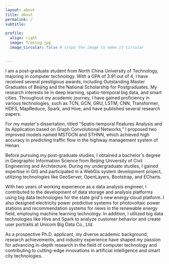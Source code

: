 ```yaml
---
layout: about
title: about
permalink: /
subtitle:

profile:
  align: right
  image: Treking.jpg
  image_circular: false # crops the image to make it circular


---
```


 <p align="left">
I am a post-graduate student from North China University of Technology, majoring in computer technology. With a GPA of 3.91 out of 4, I have received several prestigious awards, including Outstanding Master Graduates of Beijing and the National Scholarship for Postgraduates. My research interests lie in deep learning, spatio-temporal big data, and smart cities. Throughout my academic journey, I have gained proficiency in various technologies, such as TCN, GCN, GRU, LSTM, CNN, Transformer, HDFS, MapReduce, Spark, and Hive, and have published several research papers.
</p>

 <p align="left">
For my master's dissertation, titled "Spatio-temporal Features Analysis and its Application based on Graph Convolutional Networks," I proposed two improved models named MSTGCN and STHNN, which achieved high accuracy in predicting traffic flow in the highway management system of Henan.
</p>

 <p align="left">
Before pursuing my post-graduate studies, I obtained a bachelor's degree in Geographic Information Science from Beijing University of Civil Engineering and Architecture. During my undergraduate studies, I gained expertise in GIS and participated in a WebGis system development project, utilizing technologies like GeoServer, OpenLayers, Bootstrap, and ECharts.
</p>

 <p align="left">
With two years of working experience as a data analysis engineer, I contributed to the development of data storage and analysis platforms using big data technologies for the state grid's new energy cloud platform. I also designed electricity power predictive systems for photovoltaic power stations and recommendation systems for news in the renewable energy field, employing machine learning technology. In addition, I utilized big data technologies like Hive and Spark to analyze customer behavior and create user portraits at Unicom Big Data Co., Ltd.
</p>

 <p align="left">
As a prospective Ph.D. applicant, my diverse academic background, research achievements, and industry experience have shaped my passion for advancing in-depth research in the field of computer technology and contributing to cutting-edge innovations in artificial intelligence and smart city technologies.
</p>
